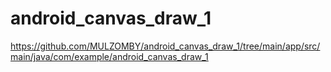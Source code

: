 # android_canvas_draw_1

https://github.com/MULZOMBY/android_canvas_draw_1/tree/main/app/src/main/java/com/example/android_canvas_draw_1